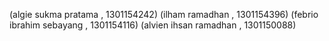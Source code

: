 (algie sukma pratama , 1301154242)
(ilham ramadhan , 1301154396)
(febrio ibrahim sebayang , 1301154116)
(alvien ihsan ramadhan , 1301150088)
